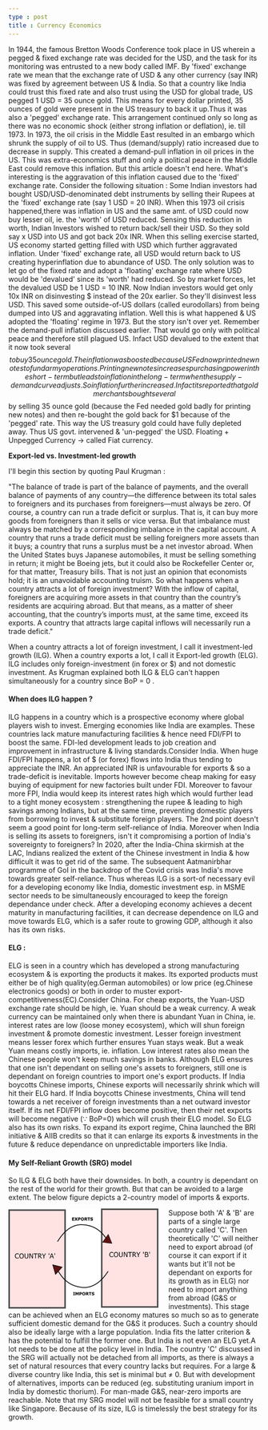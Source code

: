 ```yaml
---
type : post
title : Currency Economics
---
```


In 1944, the famous Bretton Woods Conference took place in US wherein a pegged & fixed exchange rate was decided for the USD, and the task for its monitoring was entrusted to a new body called IMF. By 'fixed' exchange rate we mean that the exchange rate of USD & any other currency (say INR) was fixed by agreement between US & India. So that a country like India could trust this fixed rate and also trust using the USD for global trade, US pegged 1 USD = 35 ounce gold. This means for every dollar printed, 35 ounces of gold were present in the US treasury to back it up.Thus it was also a 'pegged' exchange rate.
This arrangement continued only so long as there was no economic shock (either strong inflation or deflation), ie. till 1973. In 1973, the oil crisis in the Middle East resulted in an embargo which shrunk the supply of oil to US. Thus (demand/supply) ratio increased due to decrease in supply. This created a demand-pull inflation in oil prices in the US. This was extra-economics stuff and only a political peace in the Middle East could remove this inflation. But this article doesn't end here. What's interesting is the aggravation of this inflation caused due to the 'fixed' exchange rate. 
Consider the following situation :  Some Indian investors had bought USD/USD-denominated debt instruments by selling their Rupees at the 'fixed' exchange rate (say 1 USD = 20 INR). When this 1973 oil crisis happened,there was inflation in US and the same amt. of USD could now buy lesser oil, ie. the 'worth' of USD reduced. Sensing this reduction in worth, Indian Investors wished to return back/sell their USD. So they sold say x USD into US and got back 20x INR. When this selling exercise started, US economy started getting filled with USD which further aggravated inflation. Under 'fixed' exchange rate, all USD would return back to US creating hyperinflation due to abundance of USD. The only solution was to let go of the fixed rate and adopt a 'floating' exchange rate where USD would be 'devalued' since its 'worth' had reduced. So by market forces, let the devalued USD be 1 USD = 10 INR. Now Indian investors would get only 10x INR on disinvesting $ instead of the 20x earlier. So they'll disinvest less USD. This saved some outside-of-US dollars (called eurodollars) from being dumped into US and aggravating inflation. Well this is what happened & US adopted the 'floating' regime in 1973.
But the story isn't over yet. Remember the demand-pull inflation discussed earlier. That would go only with political peace and therefore still plagued US. Infact USD devalued to the extent that it now took several $$ to buy 35 ounce gold. The inflation was boosted because US Fed now printed new notes to fund army operations. Printing new notes increases purchasing power in the short-term but leads to inflation in the long-term when the supply-demand curve adjusts. So inflation further increased. Infact its reported that gold merchants bought several $$ by selling 35 ounce gold (because the Fed needed gold badly for printing new notes) and then re-bought the gold back for $1 because of the 'pegged' rate. This way the US treasury gold could have fully depleted away. Thus US govt. intervened & 'un-pegged' the USD.
Floating + Unpegged Currency -> called Fiat currency.

**Export-led vs. Investment-led growth**

I'll begin this section by quoting Paul Krugman :

"The balance of trade is part of the balance of payments, and the overall balance of payments of any country—the difference between its total sales to foreigners and its purchases from foreigners—must always be zero. Of course, a country can run a trade deficit or surplus. That is, it can buy more goods from foreigners than it sells or vice versa. But that imbalance must always be matched by a corresponding imbalance in the capital account. A country that runs a trade deficit must be selling foreigners more assets than it buys; a country that runs a surplus must be a net investor abroad. When the United States buys Japanese automobiles, it must be selling something in return; it might be Boeing jets, but it could also be Rockefeller Center or, for that matter, Treasury bills. That is not just an opinion that economists hold; it is an unavoidable accounting truism.
So what happens when a country attracts a lot of foreign investment? With the inflow of capital, foreigners are acquiring more assets in that country than the country’s residents are acquiring abroad. But that means, as a matter of sheer accounting, that the country’s imports must, at the same time, exceed its exports. A country that attracts large capital inflows will necessarily run a trade deficit."

When a country attracts a lot of foreign investment, I call it investment-led growth (ILG). When a country exports a lot, I call it Export-led growth (ELG). ILG includes only foreign-investment (in forex or $) and not domestic investment. As Krugman explained both ILG & ELG can't happen simultaneously for a country since BoP = 0 .

#### When does ILG happen ?
ILG happens in a country which is a prospective economy where global players wish to invest. Emerging economies like India are examples. These countries lack mature manufacturing facilities & hence need FDI/FPI to boost the same. FDI-led development leads to job creation and improvement in infrastructure & living standards.Consider India. When huge FDI/FPI happens, a lot of $ (or forex) flows into India thus tending to appreciate the INR. An appreciated INR is unfavourable for exports & so a trade-deficit is inevitable. Imports however become cheap making for easy buying of equipment for new factories built under FDI. Moreover to favour more FPI, India would keep its interest rates high which would further lead to a tight money ecosystem : strengthening the rupee & leading to high savings among Indians, but at the same time, preventing domestic players from borrowing to invest & substitute foreign players. The 2nd point doesn't seem a good point for long-term self-reliance of India. Moreover when India is selling its assets to foreigners, isn't it compromising a portion of India's sovereignty to foreigners? In 2020, after the India-China skirmish at the LAC, Indians realized the extent of the Chinese investment in India & how difficult it was to get rid of the same. The subsequent Aatmanirbhar programme of GoI in the backdrop of the Covid crisis was India's move towards greater self-reliance. Thus whereas ILG is a sort-of necessary evil for a developing economy like India, domestic investment esp. in MSME sector needs to be simultaneously encouraged to keep the foreign dependance under check. After a developing economy achieves a decent maturity in manufacturing facilities, it can decrease dependence on ILG and move towards ELG, which is a safer route to growing GDP, although it also has its own risks.

#### ELG :
 ELG is seen in a country which has developed a strong manufacturing ecosystem & is exporting the products it makes. Its exported products must either be of high quality(eg.German automobiles) or low price (eg.Chinese electronics goods) or both in order to muster export-competitiveness(EC).Consider China. For cheap exports, the Yuan-USD exchange rate should be high, ie. Yuan should be a weak currency. A weak currency can be maintained only when there is abundant Yuan in China, ie. interest rates are low (loose money ecosystem), which will shun foreign investment & promote domestic investment. Lesser foreign investment means lesser forex which further ensures Yuan stays weak. But a weak Yuan means costly imports, ie. inflation. Low interest rates also mean the Chinese people won't keep much savings in banks. Although ELG ensures that one isn't dependant on selling one's assets to foreigners, still one is dependant on foreign countries to import one's export products. If India boycotts Chinese imports, Chinese exports will necessarily shrink which will hit their ELG hard. If India boycotts Chinese investments, China will tend towards a net receiver of foreign investments than a net outward investor itself. If its net FDI/FPI inflow does become positive, then their net exports will become negative (&#8757; BoP=0) which will crush their ELG model. So ELG also has its own risks. To expand its export regime, China launched the BRI initiative & AIIB credits so that it can enlarge its exports & investments in the future & reduce dependance on unpredictable importers like India.

#### My Self-Reliant Growth (SRG) model

So ILG & ELG both have their downsides. In both, a country is dependant on the rest of the world for their growth. But that can be avoided to a large extent. 
The below figure depicts a 2-country model of imports & exports.

![Exim](/images/exim1.png)

<style>img{float:left; width:300px; height:200px; padding-right:20px}</style>

 Suppose both 'A' & 'B' are parts of a single large country called 'C'. Then theoretically 'C' will neither need to export abroad (of course it can export if it wants but it'll not be dependant on exports for its growth as in ELG) nor need to import anything from abroad (G&S or investments). This stage can be achieved when an ELG economy matures so much so as to generate sufficient domestic demand for the G&S it produces. Such a country should also be ideally large with a large population. India fits the latter criterion & has the potential to fulfill the former one. But India is not even an ELG yet.A lot needs to be done at the policy level in India. The country 'C' discussed in the SRG will actually not be detached from all imports, as there is always a set of natural resources that every country lacks but requires. For a large & diverse country like India, this set is minimal but &#8800; 0. But with development of alternatives, imports can be reduced (eg. substituting uranium import in India by domestic thorium). For man-made G&S, near-zero imports are reachable. Note that my SRG model will not be feasible for a small country like Singapore. Because of its size, ILG is timelessly the best strategy for its growth.





